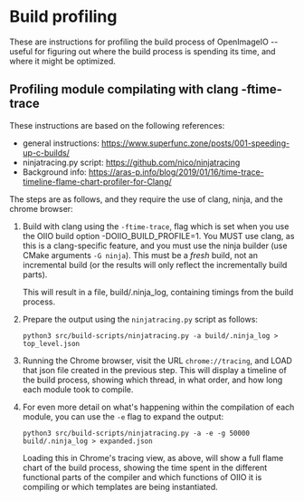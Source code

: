 <!-- SPDX-License-Identifier: CC-BY-4.0 -->
<!-- Copyright Contributors to the OpenImageIO Project. -->

# Build profiling

These are instructions for profiling the build process of OpenImageIO --
useful for figuring out where the build process is spending its time, and
where it might be optimized.

## Profiling module compilating with clang -ftime-trace

These instructions are based on the following references:

- general instructions: https://www.superfunc.zone/posts/001-speeding-up-c-builds/
- ninjatracing.py script: https://github.com/nico/ninjatracing
- Background info: https://aras-p.info/blog/2019/01/16/time-trace-timeline-flame-chart-profiler-for-Clang/

The steps are as follows, and they require the use of clang, ninja, and
the chrome browser:

1. Build with clang using the `-ftime-trace`, flag which is set when you use
   the OIIO build option -DOIIO_BUILD_PROFILE=1. You MUST use clang, as this
   is a clang-specific feature, and you must use the ninja builder (use CMake
   arguments `-G ninja`). This must be a *fresh* build, not an incremental
   build (or the results will only reflect the incrementally build parts).

   This will result in a file, build/.ninja_log, containing timings from
   the build process.

2. Prepare the output using the `ninjatracing.py` script as follows:

   ```
   python3 src/build-scripts/ninjatracing.py -a build/.ninja_log > top_level.json
   ```

3. Running the Chrome browser, visit the URL `chrome://tracing`, and LOAD that
   json file created in the previous step. This will display a timeline of the
   build process, showing which thread, in what order, and how long each
   module took to compile.

4. For even more detail on what's happening within the compilation of each
   module, you can use the `-e` flag to expand the output:

   ```
   python3 src/build-scripts/ninjatracing.py -a -e -g 50000 build/.ninja_log > expanded.json
   ```

   Loading this in Chrome's tracing view, as above, will show a full flame
   chart of the build process, showing the time spent in the different
   functional parts of the compiler and which functions of OIIO it is
   compiling or which templates are being instantiated.
